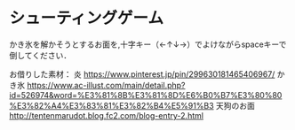 # シューティングゲーム
かき氷を解かそうとするお面を,十字キー（←↑↓→）でよけながらspaceキーで倒してください．

お借りした素材：
炎 https://www.pinterest.jp/pin/299630181465406967/
かき氷 https://www.ac-illust.com/main/detail.php?id=526974&word=%E3%81%8B%E3%81%8D%E6%B0%B7%E3%80%80%E3%82%A4%E3%83%81%E3%82%B4%E5%91%B3
天狗のお面 http://tentenmarudot.blog.fc2.com/blog-entry-2.html
